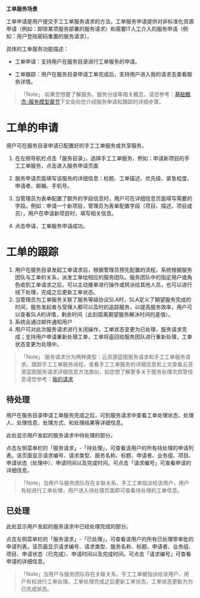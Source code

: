 

**工单服务场景**


工单申请是用户提交手工工单服务请求的方法，工单服务申请提供对非标准化资源申请（例如：卸除某项服务部署的服务请求）和需要IT人工介入的服务申请（例如：用户登陆密码重置的服务请求）。

具体的工单服务功能描述：

+ 工单申请：支持用户在服务目录进行工单服务的申请。

+ 工单跟踪：用户在服务目录申请工单完成后，支持用户进入我的请求去查看服务详情。

>「Note」  如果您想要了解服务、服务分组等相关概念，请您参考：[基础概念-服务模型章节](https://cloudchef.github.io/doc/foundationConcepts/04服务目录/)下文会向您介绍服务申请和跟踪的详细步骤。


# 工单的申请


用户可在服务目录申请已配置好的手工工单服务或共享服务。

1.  在左侧导航栏点击「服务目录」，选择手工工单服务，例如：申请新项目的手工工单服务，点击进入服务申请页面

2.  服务申请页面填写该服务的详细信息：标题、工单描述、优先级、紧急程度、申请者、邮箱、手机号。

3. 当管理员为表单配置了额外的字段信息时，用户可在详细信息页面填写需要的字段。例如：申请一个新项目，管理员为表单配置字段（项目、描述、项目成员），用户在申请新项目时，填写相关信息。

4.  点击申请，工单服务申请成功。

# 工单的跟踪 


1. 用户在服务目录发起工单请求后，根据管理员预先配置的流程，系统根据服务团队与工单的关系，派发工单给相应的服务团队。服务团队中的指定用户或角色收到工单请求之后，可以主动接单进行操作或转派给其他人员，也可以进行线下处理，完成之后更新工单状态。
2. 当管理员为工单服务关联了服务等级协议SLA时，SLA定义了期望服务完成的时间，服务发起者与受理人都可以及时的追踪服务，以提高服务效率，用户可以查看SLA的详情，剩余时间（此刻距离期望服务解决时间的差值）。
3. 系统会通过邮件通知用户
4. 用户可对此次服务请求进行关闭操作，工单状态变更为已处理，服务请求完成；支持用户申请重新处理工单，工单将返回给服务团队进行重新处理，工单状态变更为处理中。


>「Note」  服务请求分为两种类型：云资源蓝图服务请求和手工工单服务请求。跟踪手工工单服务进程，查看手工工单服务的详细信息和上文查看云资源蓝图服务请求详细信息方法类似，如您想了解更多关于服务处理次昂管信息请您参考：[我的请求](https://cloudchef.github.io/doc/AdminDoc/08工单服务管理/#我的请求)

## 待处理

用户在服务目录申请工单服务完成之后，可到服务请求中查看工单处理状态、处理人、处理信息、处理方式、和处理结果等详细信息。

此处显示用户发起的服务请求中待处理的部分。

点击左侧菜单栏的「服务请求」-「待处理」，可查看该用户的所有待处理的申请列表。该页面显示请求编号、请求类型、服务名称、标题、申请者、业务组、项目、申请状态（处理中）、申请时间以及完成时间。可点击「请求编号」可查看申请的详细信息。

>「Note」当用户与服务团队存在关联关系，手工工单指派给该用户，用户有权进行工单处理，用户进入待处理页面即可查看待处理的工单信息。

## 已处理

此处显示用户发起的服务请求中已经处理完成的部分。

点击左侧菜单栏的「服务请求」-「已处理」，可查看该用户的所有已处理带审批的申请列表。该页面显示请求编号、请求类型、服务名称、标题、申请者、业务组、项目、申请状态（已完成）、申请时间以及完成时间。可点击「请求编号」可查看申请的详细信息。

>「Note」当用户与服务团队存在关联关系，手工工单被指派给该用户，用户有权进行工单处理。工单处理完成之后更新工单状态，工单状态更新为为已完成状态。

